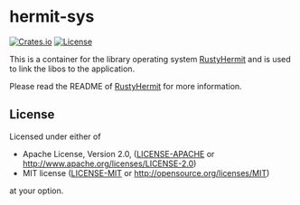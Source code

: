 # hermit-sys

[![Crates.io](https://img.shields.io/crates/v/hermit-sys.svg)](https://crates.io/crates/hermit-sys)
[![License](https://img.shields.io/crates/l/hermit-sys.svg)](https://img.shields.io/crates/l/hermit-sys.svg)

This is a container for the library operating system [RustyHermit](https://github.com/hermitcore/libhermit-rs) and is used to link the libos to the application.

Please read the README of [RustyHermit](https://github.com/hermitcore/libhermit-rs) for more information.

## License

Licensed under either of

* Apache License, Version 2.0, ([LICENSE-APACHE](LICENSE-APACHE) or http://www.apache.org/licenses/LICENSE-2.0)
* MIT license ([LICENSE-MIT](LICENSE-MIT) or http://opensource.org/licenses/MIT)

at your option.
